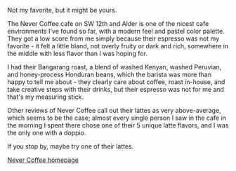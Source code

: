 <!--
where: Portland, OR
layout: post
title: Never Coffee - 5/10
permalink: /never-coffee
cat: coffee
-->

Not my favorite, but it might be yours.

The Never Coffee cafe on SW 12th and Alder is one of the nicest cafe environments I've found so far, with a modern feel and pastel color palette. 
They got a low score from me simply because their espresso was not my favorite - it felt a little bland, not overly fruity or dark and rich, somewhere in the middle with less flavor than I was hoping for.

I had their Bangarang roast, a blend of washed Kenyan, washed Peruvian, and honey-process Honduran beans, which the barista was more than happy to tell me about - they clearly care about coffee, roast in-house, and take creative steps with their drinks, but their espresso was not for me and that's my measuring stick.

Other reviews of Never Coffee call out their lattes as very above-average, which seems to be the case; almost every single person I saw in the cafe in the morning I spent there chose one of their 5 unique latte flavors, and I was the only one with a doppio.

If you stop by, maybe try one of their lattes.

[Never Coffee homepage](https://nevercoffeelab.com/)
